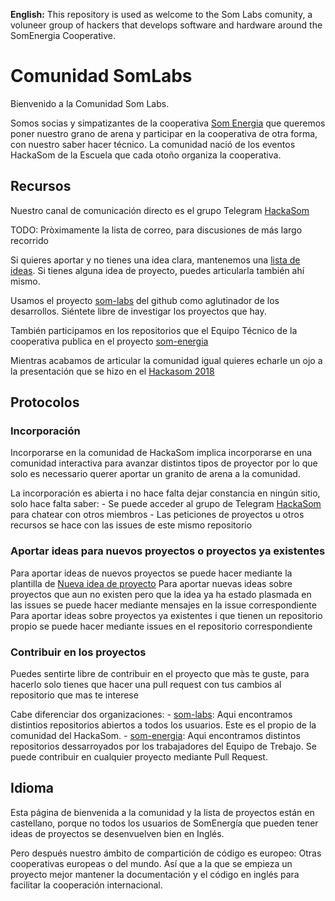 **English:** This repository is used as welcome to the Som Labs comunity,
a voluneer group of hackers that develops software and hardware around the SomEnergia Cooperative.

# Comunidad SomLabs

Bienvenido a la Comunidad Som Labs.

Somos socias y simpatizantes de la cooperativa [Som Energia](https://somenergia.coop)
que queremos poner nuestro grano de arena
y participar en la cooperativa de otra forma, con nuestro saber hacer técnico.
La comunidad nació de los eventos HackaSom de la Escuela que cada otoño organiza la cooperativa.

## Recursos

Nuestro canal de comunicación directo es el grupo Telegram [HackaSom](https://t.me/joinchat/DgqOPEAGIu81y1vTfiK-6w)

TODO: Pròximamente la lista de correo, para discusiones de más largo recorrido

Si quieres aportar y no tienes una idea clara, mantenemos una [lista de ideas](https://github.com/som-labs/community/issues).
Si tienes alguna idea de proyecto, puedes articularla también ahí mismo.

Usamos el proyecto [som-labs](https://github.com/som-labs/) del github como aglutinador de los desarrollos.
Siéntete libre de investigar los proyectos que hay.

También participamos en los repositorios que el Equipo Técnico de la cooperativa publica en el proyecto [som-energia](https://github.com/som-energia/)

Mientras acabamos de articular la comunidad igual quieres echarle un ojo
a la presentación que se hizo en el [Hackasom 2018](https://som-energia.github.io/somenergia-courses/2018-10-06-hackasom2018/)

## Protocolos

### Incorporación

Incorporarse en la comunidad de HackaSom implica incorporarse en una comunidad interactiva para avanzar distintos
tipos de proyector por lo que solo es necessario querer aportar un granito de arena a la comunidad.

La incorporación es abierta i no hace falta dejar constancia en ningún sitio, solo hace falta saber:
        - Se puede acceder al grupo de Telegram [HackaSom](https://t.me/joinchat/DgqOPEAGIu81y1vTfiK-6w) para chatear con otros miembros
        - Las peticiones de proyectos u otros recursos se hace con las issues de este mismo repositorio

### Aportar ideas para nuevos proyectos o proyectos ya existentes

Para aportar ideas de nuevos proyectos se puede hacer mediante la plantilla de [Nueva idea de proyecto](https://github.com/som-labs/community/issues/new?template=idea-de-proyecto.md)
Para aportar nuevas ideas sobre proyectos que aun no existen pero que la idea ya ha estado plasmada en las issues
se puede hacer mediante mensajes en la issue correspondiente
Para aportar ideas sobre proyectos ya existentes i que tienen un repositorio propio se puede hacer mediante issues
en el repositorio correspondiente

### Contribuir en los proyectos

Puedes sentirte libre de contribuir en el proyecto que màs te guste, para hacerlo solo tienes que hacer una pull request
con tus cambios al repositorio que mas te interese

Cabe diferenciar dos organizaciones:
	- [som-labs](https://github.com/som-labs/): Aqui encontramos distintios repositorios abiertos a todos los
		usuarios. Este es el propio de la comunidad del HackaSom.
	- [som-energia](https://github.com/som-energia/): Aqui encontramos distintos repositorios dessarroyados por los trabajadores
		del Equipo de Trebajo. Se puede contribuir en cualquier proyecto mediante Pull Request.

## Idioma

Esta página de bienvenida a la comunidad y la lista de proyectos están en castellano,
porque no todos los usuarios de SomEnergía que pueden tener ideas de proyectos
se desenvuelven bien en Inglés.

Pero después nuestro ámbito de compartición de código es europeo: Otras cooperativas europeas o del mundo.
Así que a la que se empieza un proyecto mejor mantener la documentación y el código en inglés
para facilitar la cooperación internacional.
